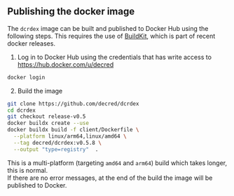 ## Publishing the docker image

The `dcrdex` image can be built and published to Docker Hub using the following steps.  This requires the use of [BuildKit](https://docs.docker.com/build/buildkit/), which is part of recent docker releases.

1. Log in to Docker Hub using the credentials that has write access to https://hub.docker.com/u/decred

```bash
docker login
```

2. Build the image

```bash
git clone https://github.com/decred/dcrdex
cd dcrdex
git checkout release-v0.5
docker buildx create --use
docker buildx build -f client/Dockerfile \
  --platform linux/arm64,linux/amd64 \
  --tag decred/dcrdex:v0.5.8 \
  --output "type=registry"  .
```

This is a multi-platform (targeting `amd64` and `arm64`) build which takes longer, this is normal.  
If there are no error messages, at the end of the build the image will be published to Docker.
